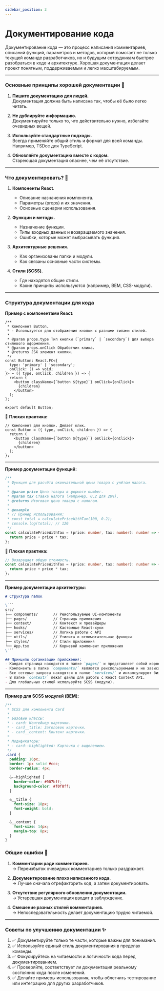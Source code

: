```yaml
---
sidebar_position: 3
---
```


# Документирование кода

Документирование кода — это процесс написания комментариев, описаний функций, параметров и методов, который помогает не только текущей команде разработчиков, но и будущим сотрудникам быстрее разобраться в коде и архитектуре. Хорошая документация делает проект понятным, поддерживаемым и легко масштабируемым.

---

### Основные принципы хорошей документации 🌟

1. **Пишите документацию для людей.**  
   Документация должна быть написана так, чтобы её было легко читать.

2. **Не дублируйте информацию.**  
   Документируйте только то, что действительно нужно, избегайте очевидных вещей.

3. **Используйте стандартные подходы.**  
   Всегда применяйте общий стиль и формат для всей команды. Например, TSDoc для TypeScript.

4. **Обновляйте документацию вместе с кодом.**  
   Стареющая документация опаснее, чем её отсутствие.

---

### Что документировать? 🧩

1. **Компоненты React.**  
   - Описание назначения компонента.
   - Параметры (props) и их значения.
   - Основные сценарии использования.

2. **Функции и методы.**  
   - Назначение функции.
   - Типы входных данных и возвращаемого значения.
   - Ошибки, которые может выбрасывать функция.

3. **Архитектурные решения.**  
   - Как организованы папки и модули.
   - Как связаны основные части системы.

4. **Стили (SCSS).**  
   - Где находятся общие стили.
   - Какие принципы используются (например, BEM, CSS-модули).

---

### Структура документации для кода

**Пример с компонентами React:**
```tsx
/**
 * Компонент Button.
 * - Используется для отображения кнопки с разными типами стилей.
 *
 * @param props.type Тип кнопки (`primary` | `secondary`) для выбора стилевого оформления.
 * @param props.onClick Обработчик клика.
 * @returns JSX элемент кнопки.
 */
const Button: React.FC<{
  type: 'primary' | 'secondary';
  onClick: () => void;
}> = ({ type, onClick, children }) => {
  return (
    <button className={`button ${type}`} onClick={onClick}>
      {children}
    </button>
  );
};

export default Button;
```

🙅 **Плохая практика:**
```tsx
// Компонент для кнопки. Делает клик.
const Button = ({ type, onClick, children }) => {
  return (
    <button className={`button ${type}`} onClick={onClick}>
      {children}
    </button>
  );
};
```

---

**Пример документации функций:**
```typescript
/**
 * Функция для расчёта окончательной цены товара с учётом налога.
 *
 * @param price Цена товара в формате number.
 * @param tax Ставка налога (например, 0.2 для 20%).
 * @returns Итоговая цена товара с налогом.
 *
 * @example
 * // Пример использования:
 * const total = calculatePriceWithTax(100, 0.2);
 * console.log(total); // 120
 */
const calculatePriceWithTax = (price: number, tax: number): number => {
  return price + price * tax;
};
```

🙅 **Плохая практика:**
```typescript
// Возвращает общую стоимость.
const calculatePriceWithTax = (price: number, tax: number): number => {
  return price + price * tax;
};
```

---

**Пример документации архитектуры:**
```markdown
# Структура папок

\```
src/
├── components/       // Реиспользуемые UI-компоненты
├── pages/            // Страницы приложения
├── context/          // Контекст и провайдеры
├── hooks/            // Кастомные React-хуки
├── services/         // Логика работы с API
├── utils/            // Утилиты и вспомогательные функции
├── styles/           // Стили приложения
└── App.tsx           // Корневой компонент приложения
\```

## Принципы организации приложения:
- Каждая страница находится в папке `pages/` и представляет собой корневой компонент страницы.
- Компоненты в папке `components/` являются реиспользуемыми и не зависят от конкретной страницы.
- Все сетевые запросы находятся в папке `services/` и инкапсулируют бизнес-логику.
- В папке `context/` лежат файлы для работы с React Context API.
- Для глобальных стилей используйте SCSS (модули).
```

---

**Пример для SCSS модулей (BEM):**
```scss
/**
 * SCSS для компонента Card
 *
 * Базовые классы:
 * - card: Контейнер карточки.
 * - card__title: Заголовок карточки.
 * - card__content: Контент карточки.
 *
 * Модификаторы:
 * - card--highlighted: Карточка с выделением.
 */
.card {
  padding: 16px;
  border: 1px solid #ccc;
  border-radius: 4px;

  &--highlighted {
    border-color: #007bff;
    background-color: #f0f8ff;
  }

  &__title {
    font-size: 18px;
    font-weight: bold;
  }

  &__content {
    font-size: 14px;
    margin-top: 8px;
  }
}
```


### Общие ошибки 🚨

1. **Комментарии ради комментариев.**  
   → Переизбыток очевидных комментариев только раздражает.

2. **Документирование плохо написанного кода.**  
   → Лучше сначала отрефакторить код, а затем документировать.

3. **Отсутствие регулярного обновления документации.**  
   → Устаревшая документация вводит в заблуждение.

4. **Смешение разных стилей комментариев.**  
   → Непоследовательность делает документацию трудно читаемой.

---

### Советы по улучшению документации ✨

1. ✅ Документируйте только те части, которые важны для понимания.  
2. ✅ Используйте единый стиль документирования в пределах команды.  
3. ✅ Фокусируйтесь на читаемости и логичности кода перед документированием.  
4. ✅ Проверяйте, соответствует ли документация реальному состоянию кода после изменений.  
5. ✅ Делайте примеры использования, чтобы облегчить тестирование или интеграцию для других разработчиков.